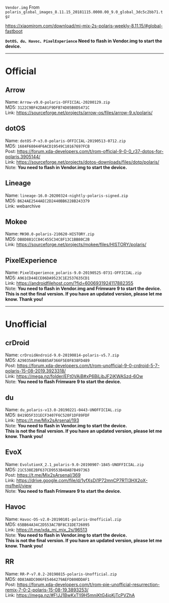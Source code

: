 `Vendor.img` From `polaris_global_images_8.11.15_20181115.0000.00_9.0_global_3dc5c2bb71.tgz`   

https://xiaomirom.com/download/mi-mix-2s-polaris-weekly-8.11.15/#global-fastboot

**`DotOS、du、Havoc、PixelExperience` Need to flash in Vendor.img to start the device.**  

--------------------------------

# Official  

## Arrow  
Name: `Arrow-v9.0-polaris-OFFICIAL-20200129.zip`  
MD5: `3122C9BF42DA81F9DFB74D05B0D5471C`  
Link: https://sourceforge.net/projects/arrow-os/files/arrow-9.x/polaris/

## dotOS
Name: `dotOS-P-v3.0-polaris-OFFICIAL-20190513-0712.zip`  
MD5: `1684F68044F6ACD19549C10167697FCB`  
Post: https://forum.xda-developers.com/t/rom-official-9-0-0_r37-dotos-for-polaris.3905144/  
Link: https://sourceforge.net/projects/dotos-downloads/files/dotp/polaris/  
Note: **You need to flash in Vendor.img to start the device.**  

## Lineage  
Name: `lineage-16.0-20200324-nightly-polaris-signed.zip`  
MD5: `B624AE2544AEC2D2440BB6228B243379`  
Link: webarchive  

## Mokee  
Name: `MK90.0-polaris-210620-HISTORY.zip`  
MD5: `DB8D881CC84C455C34C8F13C1BB80C2B`  
Link: https://sourceforge.net/projects/mokee/files/HISTORY/polaris/  

## PixelExperience  
Name: `PixelExperience_polaris-9.0-20190525-0731-OFFICIAL.zip `  
MD5: `A961CD44ECE06DA9523C1E2537635CD1`  
Link: https://androidfilehost.com/?fid=6006931924117882355  
Note: **You need to flash in Vendor.img and Frimware 9 to start the device.**  
      **This is not the final version. If you have an updated version, please let me know. Thank you!**  

--------------------------

# Unofficial

## crDroid
Name: `crDroidAndroid-9.0-20190814-polaris-v5.7.zip`  
MD5: `A29035A0F66B85AF366F5E0F838FD489`  
Post: https://forum.xda-developers.com/t/rom-unofficial-9-0-crdroid-5-7-polaris-15-08-2019.3923318/  
Link: https://mega.nz/folder/EFt0VAiB#xP6BiLibJF2iKWASzd-6Ow  
Note: **You need to flash Frimware 9 to start the device.**  

## du
Name: `du_polaris-v13.0-20190221-0443-UNOFFICIAL.zip`  
MD5: `B419D5F331ECF3407F6C520F1DF89FDF`  
Link: https://t.me/Mix2sArsenal/193  
Note: **You need to flash in Vendor.img to start the device.**  
      **This is not the final version. If you have an updated version, please let me know. Thank you!**  

## EvoX
Name: `EvolutionX_2.1_polaris-9.0-20190907-1845-UNOFFICIAL.zip`  
MD5: `21C538E2BF637CD9553B48AB7B497363`  
Post: https://t.me/Mix2sArsenal/369  
Link: https://drive.google.com/file/d/1yfXsDi1P72mnCP7RTI3HX2oX-msfhejl/view  
Note: **You need to flash Frimware 9 to start the device.**  

## Havoc  
Name: `Havoc-OS-v2.0-20190101-polaris-Unofficial.zip`  
MD5: `65BB64A34C2D553AC7BF8C31DE726095`  
Link: https://t.me/xda_mi_mix_2s/96513  
Note: **You need to flash in Vendor.img to start the device.**  
      **This is not the final version. If you have an updated version, please let me know. Thank you!**  

## RR  
Name: `RR-P-v7.0.2-20190815-polaris-Unofficial.zip `  
MD5: `0D83A8DC006FE5464279AEFD800DDAF1`  
Post: https://forum.xda-developers.com/t/rom-pie-unofficial-resurrection-remix-7-0-2-polaris-15-08-19.3893253/  
Link: https://mega.nz/#F!JJ1BwKxT!I9H5mniKtG4joKjTcPVZhA  
